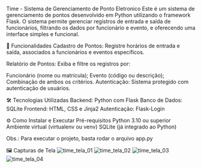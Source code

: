 Time - Sistema de Gerenciamento de Ponto Eletronico
Este é um sistema de gerenciamento de pontos desenvolvido em Python utilizando o framework Flask. O sistema permite gerenciar registros de entrada e saída de funcionários, filtrando os dados por funcionário e evento, e oferecendo uma interface simples e funcional.

🚀 Funcionalidades
Cadastro de Pontos: Registre horários de entrada e saída, associados a funcionários e eventos específicos.

Relatório de Pontos: Exiba e filtre os registros por:

Funcionário (nome ou matrícula);
Evento (código ou descrição);
Combinação de ambos os critérios.
Autenticação: Sistema protegido com autenticação de usuários.

🛠️ Tecnologias Utilizadas
Backend: Python com Flask
Banco de Dados: SQLite
Frontend: HTML, CSS e Jinja2
Autenticação: Flask-Login

⚙️ Como Instalar e Executar
Pré-requisitos
Python 3.10 ou superior
Ambiente virtual (virtualenv ou venv)
SQLite (já integrado ao Python)

Obs.: Para executar o projeto, basta rodar o arquivo app.py

🖼️ Capturas de Tela
![time_tela_01](https://github.com/user-attachments/assets/9045245a-77c4-491a-a0f6-1f05fa2720a4)
![time_tela_02](https://github.com/user-attachments/assets/253f89cc-efb0-4223-a37b-4cc6c7ce8dfb)
![time_tela_03](https://github.com/user-attachments/assets/14f2a8b6-234e-4346-83fd-0383f7136792)
![time_tela_04](https://github.com/user-attachments/assets/088c2499-9b48-481d-9b64-bb3bd081e436)
